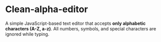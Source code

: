# Clean-alpha-editor
A simple JavaScript-based text editor that accepts **only alphabetic characters (A-Z, a-z)**. All numbers, symbols, and special characters are ignored while typing.
